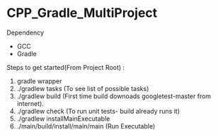 # CPP_Gradle_MultiProject

Dependency 
- GCC
- Gradle

Steps to get started(From Project Root) :
1) gradle wrapper
2) ./gradlew tasks (To see list of possible tasks)
3) ./gradlew build (First time build downoads googletest-master from internet).
4) ./gradlew check (To run unit tests- build already runs it)
5) ./gradlew installMainExecutable
6) ./main/build/install/main/main (Run Executable)
